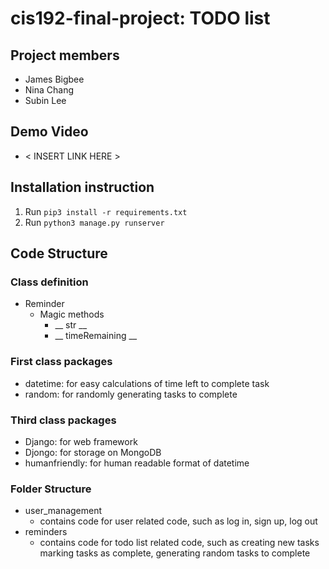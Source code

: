 # cis192-final-project: TODO list
## Project members
 - James Bigbee
 - Nina Chang
 - Subin Lee
## Demo Video
- < INSERT LINK HERE >
## Installation instruction
1. Run `pip3 install -r requirements.txt`
2. Run `python3 manage.py runserver`
## Code Structure
### Class definition
- Reminder
	- Magic methods
		- __ str __
		- __ timeRemaining __
### First class packages
- datetime: for easy calculations of time left to complete task
- random: for randomly generating tasks to complete
### Third class packages
- Django: for web framework
- Djongo: for storage on MongoDB
- humanfriendly: for human readable format of datetime
### Folder Structure
- user_management
	- contains code for user related code, such as log in, sign up, log out
- reminders
	- contains code for todo list related code, such as creating new tasks marking tasks as complete, generating random tasks to complete